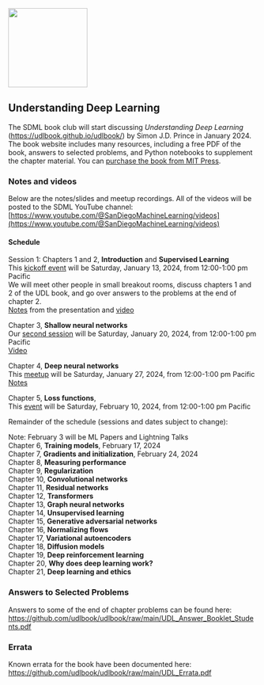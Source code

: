 <img src="https://github.com/SanDiegoMachineLearning/bookclub/blob/master/images/UDLCover.jpg?raw=true" width="160">

## Understanding Deep Learning

The SDML book club will start discussing *Understanding Deep Learning* (https://udlbook.github.io/udlbook/)
by Simon J.D. Prince in January 2024.
The book website includes many resources, including a free PDF of the book, answers to selected problems, and Python notebooks to supplement the chapter material.
You can [purchase the book from MIT Press](https://mitpress.mit.edu/9780262048644/understanding-deep-learning/).

### Notes and videos
Below are the notes/slides and meetup recordings.
All of the videos will be posted to the SDML YouTube channel:  [https://www.youtube.com/@SanDiegoMachineLearning/videos](https://www.youtube.com/@SanDiegoMachineLearning/videos)

#### Schedule

Session 1:  Chapters 1 and 2, **Introduction** and **Supervised Learning** \
This [kickoff event](https://www.meetup.com/san-diego-machine-learning/events/297935477/) will be Saturday, January 13, 2024, from 12:00-1:00 pm Pacific \
We will meet other people in small breakout rooms, discuss chapters 1 and 2 of the UDL book, and go over answers to the problems at the end of chapter 2. \
[Notes](https://docs.google.com/document/d/14UgvufQ9gTjbLOhbynhpIe5c-gasHg-ebGXfe01Mwn4/edit?usp=sharing) from the presentation 
and [video](https://youtu.be/vgI25Ykcc1Y)

Chapter 3, **Shallow neural networks** \
Our [second session](https://www.meetup.com/san-diego-machine-learning/events/298532966/) will be Saturday, January 20, 2024, from 12:00-1:00 pm Pacific \
[Video](https://youtu.be/fanmH-1rebk)

Chapter 4, **Deep neural networks** \
This [meetup](https://www.meetup.com/san-diego-machine-learning/events/298681257/) will be Saturday, January 27, 2024, from 12:00-1:00 pm Pacific \
[Notes](https://docs.google.com/document/d/1018ZOOsjhz5620e5N0srqsirGqH1XTqBNwfOSVrWoSg/edit?usp=sharing)

Chapter 5, **Loss functions**, \
This [event](https://www.meetup.com/san-diego-machine-learning/events/298835295/) will be Saturday, February 10, 2024, from 12:00-1:00 pm Pacific

Remainder of the schedule (sessions and dates subject to change):

Note:  February 3 will be ML Papers and Lightning Talks \
Chapter 6, **Training models**, February 17, 2024 \
Chapter 7, **Gradients and initialization**, February 24, 2024 \
Chapter 8, **Measuring performance** \
Chapter 9, **Regularization** \
Chapter 10, **Convolutional networks** \
Chapter 11, **Residual networks** \
Chapter 12, **Transformers** \
Chapter 13, **Graph neural networks** \
Chapter 14, **Unsupervised learning** \
Chapter 15, **Generative adversarial networks** \
Chapter 16, **Normalizing flows** \
Chapter 17, **Variational autoencoders** \
Chapter 18, **Diffusion models** \
Chapter 19, **Deep reinforcement learning** \
Chapter 20, **Why does deep learning work?** \
Chapter 21, **Deep learning and ethics** 

### Answers to Selected Problems
Answers to some of the end of chapter problems can be found here:  https://github.com/udlbook/udlbook/raw/main/UDL_Answer_Booklet_Students.pdf

### Errata
Known errata for the book have been documented here:  https://github.com/udlbook/udlbook/raw/main/UDL_Errata.pdf

<br>
<br>
